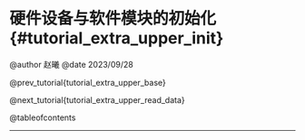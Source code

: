 硬件设备与软件模块的初始化{#tutorial_extra_upper_init}
============

@author 赵曦
@date 2023/09/28

@prev_tutorial{tutorial_extra_upper_base}

@next_tutorial{tutorial_extra_upper_read_data}

@tableofcontents

------
